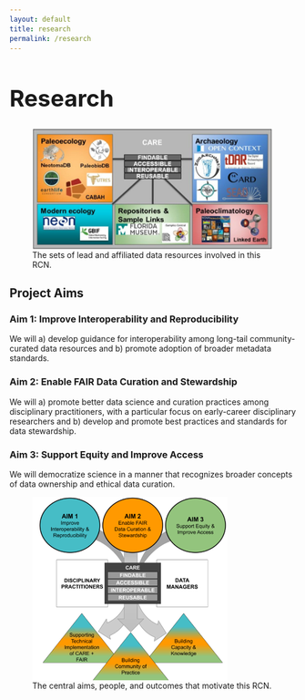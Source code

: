 ```yaml
---
layout: default
title: research
permalink: /research
---
```

<style>

</style>


<div class="text-block-main" style="flex-direction:column;flex-wrap:wrap;">
  <div class="text-block-right">
    <h1 style="font-size:40px;"> Research </h1>
  </div>
  <div class="text-block-right">
    <figure>
      <img src="./images/fairos-stakeholders.jpg" alt="Stakeholders" style="float:right">
      <figcaption>The sets of lead and affiliated data resources involved in this RCN. </figcaption>
    </figure>
  </div>
  
  <div class="text-block-right" style="flex-direction:row;flex-wrap:wrap;">
    <div class="text-block-right">
      <h2> Project Aims </h2>
    </div>
    <div class="text-block-right">
      <h3> Aim 1: Improve Interoperability and Reproducibility </h3>
      <p> We will a) develop guidance for interoperability among long-tail community-curated data resources and
      b) promote adoption of broader metadata standards. </p>
    </div>
    <div class="text-block-right">
      <h3> Aim 2: Enable FAIR Data Curation and Stewardship </h3>
      <p>  We will a) promote better data science and curation practices among disciplinary practitioners, with a particular focus on    early-career disciplinary         researchers and b) develop and promote best practices and standards for data stewardship. </p>
    </div>
    <div class="text-block-right">
      <h3> Aim 3: Support Equity and Improve Access </h3>
      <p> We will democratize science in a manner that recognizes broader concepts of data ownership and ethical data curation. </p>
    </div>
  </div>
 <div class="text-block-right">
  <figure>
    <img src="./images/rcn_aims.png" alt="goals" style="display:block" align="absbottom">
    <figcaption>The central aims, people, and outcomes that motivate this RCN. </figcaption>
  </figure>
 </div>
</div>
